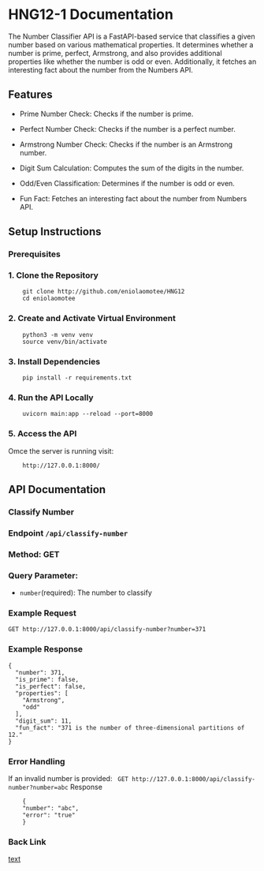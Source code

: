 # HNG12-1  Documentation

The Number Classifier API is a FastAPI-based service that classifies a given number based on various mathematical properties. It determines whether a number is prime, perfect, Armstrong, and also provides additional properties like whether the number is odd or even. Additionally, it fetches an interesting fact about the number from the Numbers API.

## Features
- Prime Number Check: Checks if the number is prime.

- Perfect Number Check: Checks if the number is a perfect number.

- Armstrong Number Check: Checks if the number is an Armstrong number.

- Digit Sum Calculation: Computes the sum of the digits in the number.

- Odd/Even Classification: Determines if the number is odd or even.

- Fun Fact: Fetches an interesting fact about the number from Numbers API.


## Setup Instructions
### Prerequisites
### 1. Clone the Repository
```
    git clone http://github.com/eniolaomotee/HNG12
    cd eniolaomotee
```

### 2. Create and Activate Virtual Environment
```
    python3 -m venv venv  
    source venv/bin/activate 
```

### 3. Install Dependencies
```
    pip install -r requirements.txt
```

### 4. Run the API Locally
```
    uvicorn main:app --reload --port=8000
```

### 5. Access the API
Omce the server is running visit:
```
    http://127.0.0.1:8000/
```

## API Documentation
### Classify Number
### Endpoint ```/api/classify-number ```
### Method:  GET
### Query Parameter:
- ``` number ```(required): The number to classify 

### Example Request
``` GET http://127.0.0.1:8000/api/classify-number?number=371 ```


### Example Response


```
{
  "number": 371,
  "is_prime": false,
  "is_perfect": false,
  "properties": [
    "Armstrong",
    "odd"
  ],
  "digit_sum": 11,
  "fun_fact": "371 is the number of three-dimensional partitions of 12."
}
```
### Error Handling
If an invalid number is provided:
``` GET http://127.0.0.1:8000/api/classify-number?number=abc```
Response
```
    {
    "number": "abc",
    "error": "true"
    }
 ```

### Back Link
[text](https://hng.tech/hire/python-developers)